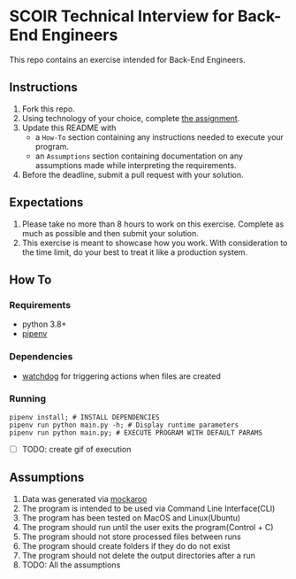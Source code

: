 # SCOIR Technical Interview for Back-End Engineers
This repo contains an exercise intended for Back-End Engineers.

## Instructions
1. Fork this repo.
1. Using technology of your choice, complete [the assignment](./Assignment.md).
1. Update this README with
    * a `How-To` section containing any instructions needed to execute your program.
    * an `Assumptions` section containing documentation on any assumptions made while interpreting the requirements.
1. Before the deadline, submit a pull request with your solution.

## Expectations
1. Please take no more than 8 hours to work on this exercise. Complete as much as possible and then submit your solution.
1. This exercise is meant to showcase how you work. With consideration to the time limit, do your best to treat it like a production system.

## How To

### Requirements

- python 3.8+
- [pipenv](https://pypi.org/project/pipenv/)

### Dependencies

- [watchdog](https://pypi.org/project/watchdog/) for triggering actions when files are created

### Running

```
pipenv install; # INSTALL DEPENDENCIES
pipenv run python main.py -h; # Display runtime parameters
pipenv run python main.py; # EXECUTE PROGRAM WITH DEFAULT PARAMS
```

- [ ] TODO: create gif of execution

## Assumptions

1. Data was generated via [mockaroo](https://www.mockaroo.com/a701ae50)
1. The program is intended to be used via Command Line Interface(CLI)
1. The program has been tested on MacOS and Linux(Ubuntu)
1. The program should run until the user exits the program(Control + C)
1. The program should not store processed files between runs
1. The program should create folders if they do do not exist
1. The program should not delete the output directories after a run
1. TODO: All the assumptions